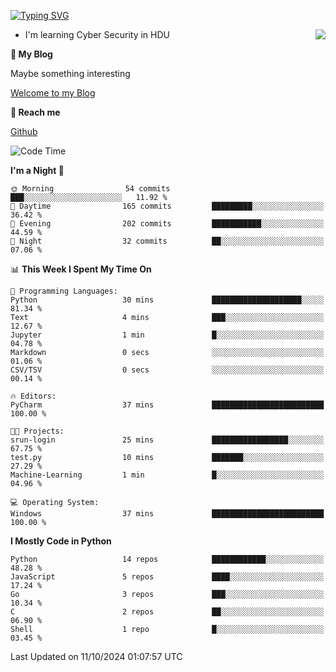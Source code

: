 [![Typing SVG](https://readme-typing-svg.herokuapp.com?font=Fira+Code&pause=1000&random=false&width=450&height=60&lines=Hello+%F0%9F%91%8B%F0%9F%8F%BB;I'm+JBNRZ)](https://git.io/typing-svg)

<a href="#">
  <img align="right" src="https://github-readme-stats.vercel.app/api?username=JBNRZ&show_icons=true&bg_color=15,f2f7fd,E0EAFC" />
</a>

- I'm learning Cyber Security in HDU

 **🌱 My Blog**

Maybe something interesting

[Welcome to my Blog](https://jbnrz.com.cn/)

 **💬 Reach me** 

[Github](https://github.com/JBNRZ)


<!--START_SECTION:waka-->
![Code Time](http://img.shields.io/badge/Code%20Time-693%20hrs%2034%20mins-blue)

**I'm a Night 🦉** 

```text
🌞 Morning                54 commits          ███░░░░░░░░░░░░░░░░░░░░░░   11.92 % 
🌆 Daytime                165 commits         █████████░░░░░░░░░░░░░░░░   36.42 % 
🌃 Evening                202 commits         ███████████░░░░░░░░░░░░░░   44.59 % 
🌙 Night                  32 commits          ██░░░░░░░░░░░░░░░░░░░░░░░   07.06 % 
```


📊 **This Week I Spent My Time On** 

```text
💬 Programming Languages: 
Python                   30 mins             ████████████████████░░░░░   81.34 % 
Text                     4 mins              ███░░░░░░░░░░░░░░░░░░░░░░   12.67 % 
Jupyter                  1 min               █░░░░░░░░░░░░░░░░░░░░░░░░   04.78 % 
Markdown                 0 secs              ░░░░░░░░░░░░░░░░░░░░░░░░░   01.06 % 
CSV/TSV                  0 secs              ░░░░░░░░░░░░░░░░░░░░░░░░░   00.14 % 

🔥 Editors: 
PyCharm                  37 mins             █████████████████████████   100.00 % 

🐱‍💻 Projects: 
srun-login               25 mins             █████████████████░░░░░░░░   67.75 % 
test.py                  10 mins             ███████░░░░░░░░░░░░░░░░░░   27.29 % 
Machine-Learning         1 min               █░░░░░░░░░░░░░░░░░░░░░░░░   04.96 % 

💻 Operating System: 
Windows                  37 mins             █████████████████████████   100.00 % 
```

**I Mostly Code in Python** 

```text
Python                   14 repos            ████████████░░░░░░░░░░░░░   48.28 % 
JavaScript               5 repos             ████░░░░░░░░░░░░░░░░░░░░░   17.24 % 
Go                       3 repos             ███░░░░░░░░░░░░░░░░░░░░░░   10.34 % 
C                        2 repos             ██░░░░░░░░░░░░░░░░░░░░░░░   06.90 % 
Shell                    1 repo              █░░░░░░░░░░░░░░░░░░░░░░░░   03.45 % 
```




 Last Updated on 11/10/2024 01:07:57 UTC
<!--END_SECTION:waka-->
